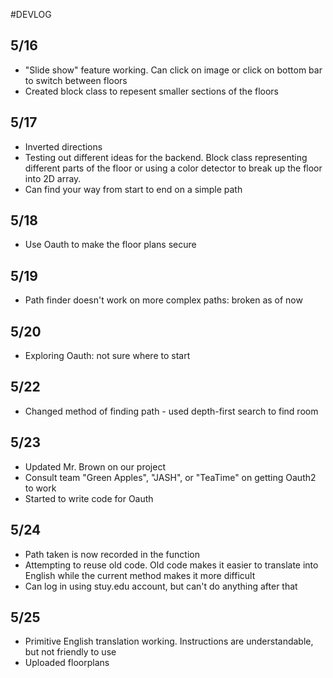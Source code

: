 #DEVLOG

## 5/16
* "Slide show" feature working. Can click on image or click on bottom bar to switch between floors
* Created block class to repesent smaller sections of the floors

## 5/17
* Inverted directions
* Testing out different ideas for the backend. Block class representing different parts of the floor or using a color detector to break up the floor into 2D array.
* Can find your way from start to end on a simple path

## 5/18
* Use Oauth to make the floor plans secure

## 5/19
* Path finder doesn't work on more complex paths: broken as of now

## 5/20
* Exploring Oauth: not sure where to start

## 5/22
* Changed method of finding path - used depth-first search to find room

## 5/23
* Updated Mr. Brown on our project
* Consult team "Green Apples", "JASH", or "TeaTime" on getting Oauth2 to work
* Started to write code for Oauth

## 5/24
* Path taken is now recorded in the function
* Attempting to reuse old code. Old code makes it easier to translate into English while the current method makes it more difficult
* Can log in using stuy.edu account, but can't do anything after that

## 5/25
* Primitive English translation working. Instructions are understandable, but not friendly to use
* Uploaded floorplans